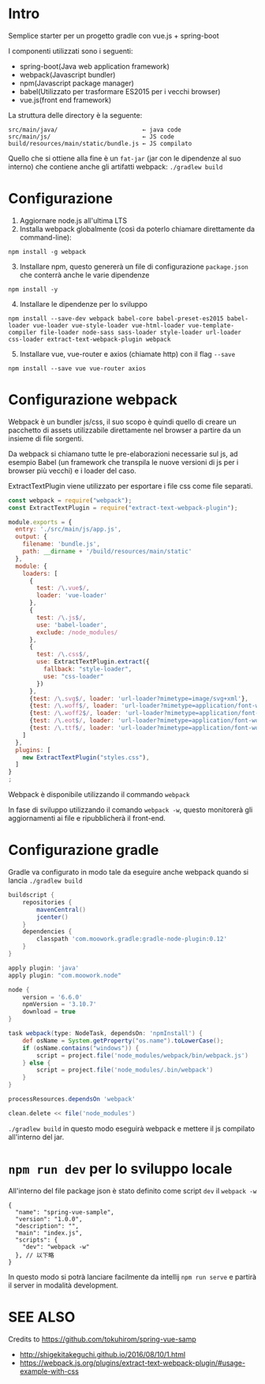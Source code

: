 # Intro

Semplice starter per un progetto gradle con vue.js + spring-boot

I componenti utilizzati sono i seguenti:

 * spring-boot(Java web application framework)
 * webpack(Javascript bundler)
 * npm(Javascript package manager)
 * babel(Utilizzato per trasformare ES2015 per i vecchi browser)
 * vue.js(front end framework)

La struttura delle directory è la seguente:

    src/main/java/                        ← java code
    src/main/js/                          ← JS code
    build/resources/main/static/bundle.js ← JS compilato

Quello che si ottiene alla fine è un `fat-jar` (jar con le dipendenze al suo interno) che contiene anche gli artifatti webpack: `./gradlew build`

# Configurazione

1. Aggiornare node.js all'ultima LTS
2. Installa webpack globalmente (così da poterlo chiamare direttamente da command-line):
```shell script
npm install -g webpack
```
3. Installare npm, questo genererà un file di configurazione `package.json` che conterrà anche le varie dipendenze
```shell script
npm install -y
```
4. Installare le dipendenze per lo sviluppo
```shell script
npm install --save-dev webpack babel-core babel-preset-es2015 babel-loader vue-loader vue-style-loader vue-html-loader vue-template-compiler file-loader node-sass sass-loader style-loader url-loader css-loader extract-text-webpack-plugin webpack
```
5. Installare vue, vue-router e axios (chiamate http) con il flag `--save`
```shell script
npm install --save vue vue-router axios
```

# Configurazione webpack

Webpack è un bundler js/css, il suo scopo è quindi quello di creare un pacchetto di assets utilizzabile direttamente nel browser a partire da un insieme di file sorgenti.

Da webpack si chiamano tutte le pre-elaborazioni necessarie sul js, ad esempio Babel (un framework che transpila le nuove versioni di js per i browser più vecchi) e i loader del caso.

ExtractTextPlugin viene utilizzato per esportare i file css come file separati.

```javascript
const webpack = require("webpack");
const ExtractTextPlugin = require("extract-text-webpack-plugin");

module.exports = {
  entry: './src/main/js/app.js',
  output: {
    filename: 'bundle.js',
    path: __dirname + '/build/resources/main/static'
  },
  module: {
    loaders: [
      {
        test: /\.vue$/,
        loader: 'vue-loader'
      },
      {
        test: /\.js$/,
        use: 'babel-loader',
        exclude: /node_modules/
      },
      {
        test: /\.css$/,
        use: ExtractTextPlugin.extract({
          fallback: "style-loader",
          use: "css-loader"
        })
      },
      {test: /\.svg$/, loader: 'url-loader?mimetype=image/svg+xml'},
      {test: /\.woff$/, loader: 'url-loader?mimetype=application/font-woff'},
      {test: /\.woff2$/, loader: 'url-loader?mimetype=application/font-woff'},
      {test: /\.eot$/, loader: 'url-loader?mimetype=application/font-woff'},
      {test: /\.ttf$/, loader: 'url-loader?mimetype=application/font-woff'}
    ]
  },
  plugins: [
    new ExtractTextPlugin("styles.css"),
  ]
}
;
```

Webpack è disponibile utilizzando il commando `webpack`

In fase di sviluppo utilizzando il comando `webpack -w`, questo monitorerà gli aggiornamenti ai file e ripubblicherà il front-end.

# Configurazione gradle

Gradle va configurato in modo tale da eseguire anche webpack quando si lancia `./gradlew build`

```groovy
buildscript {
    repositories {
        mavenCentral()
        jcenter()
    }
    dependencies {
        classpath 'com.moowork.gradle:gradle-node-plugin:0.12'
    }
}

apply plugin: 'java'
apply plugin: "com.moowork.node"

node {
    version = '6.6.0'
    npmVersion = '3.10.7'
    download = true
}

task webpack(type: NodeTask, dependsOn: 'npmInstall') {
    def osName = System.getProperty("os.name").toLowerCase();
    if (osName.contains("windows")) {
        script = project.file('node_modules/webpack/bin/webpack.js')
    } else {
        script = project.file('node_modules/.bin/webpack')
    }
}

processResources.dependsOn 'webpack'

clean.delete << file('node_modules')

```

`./gradlew build` in questo modo eseguirà webpack e mettere il js compilato all'interno del jar.

# `npm run dev` per lo sviluppo locale

All'interno del file package json è stato definito come script `dev` il `webpack -w`

```
{
  "name": "spring-vue-sample",
  "version": "1.0.0",
  "description": "",
  "main": "index.js",
  "scripts": {
    "dev": "webpack -w"
  }, // 以下略
}
```

In questo modo si potrà lanciare facilmente da intellij `npm run serve` e partirà il server in modalità development.

# SEE ALSO
Credits to  https://github.com/tokuhirom/spring-vue-samp

 * http://shigekitakeguchi.github.io/2016/08/10/1.html
 * https://webpack.js.org/plugins/extract-text-webpack-plugin/#usage-example-with-css
